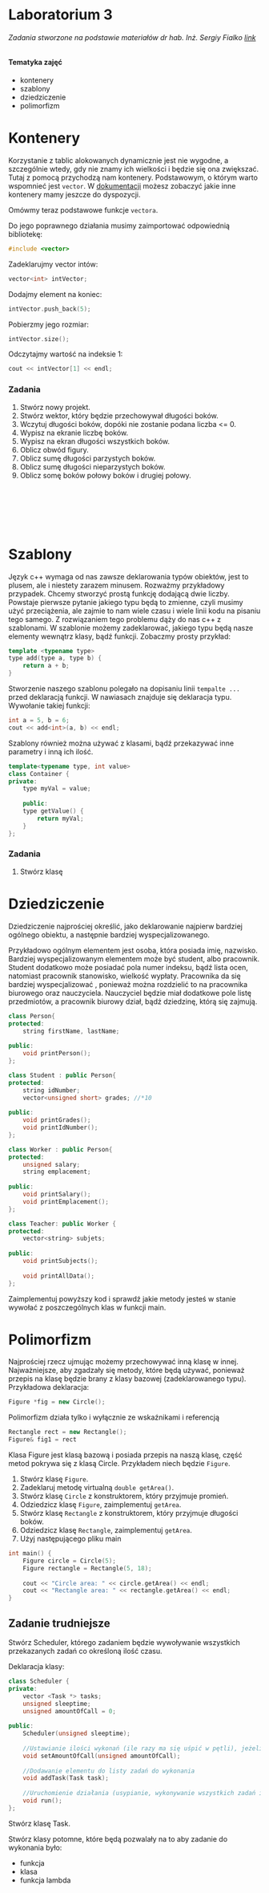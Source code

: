 # Laboratorium 3

###### Zadania stworzone na podstawie materiałów dr hab. Inż. Sergiy Fialko [link](https://torus.uck.pk.edu.pl/~fialko/index.html)

#### Tematyka zajęć

- kontenery
- szablony
- dziedziczenie
- polimorfizm


# Kontenery

Korzystanie z tablic alokowanych dynamicznie jest nie wygodne, a szczególnie wtedy, gdy nie znamy ich wielkości i będzie się ona zwiększać.
Tutaj z pomocą przychodzą nam kontenery. Podstawowym, o którym warto wspomnieć jest `vector`. W [dokumentacji](https://en.cppreference.com/w/cpp/container)
możesz zobaczyć jakie inne kontenery mamy jeszcze do dyspozycji.

Omówmy teraz podstawowe funkcje `vectora`.

Do jego poprawnego działania musimy zaimportować odpowiednią bibliotekę:

```c++
#include <vector>
```

Zadeklarujmy vector intów:

```c++
vector<int> intVector;
```

Dodajmy element na koniec:

```c++
intVector.push_back(5);
```

Pobierzmy jego rozmiar:

```c++
intVector.size();
```

Odczytajmy wartość na indeksie 1:

```c++
cout << intVector[1] << endl;
```

### Zadania

1. Stwórz nowy projekt.
2. Stwórz wektor, który będzie przechowywał długości boków.
3. Wczytuj długości boków, dopóki nie zostanie podana liczba <= 0.
4. Wypisz na ekranie liczbę boków.
5. Wypisz na ekran długości wszystkich boków.
6. Oblicz obwód figury.
7. Oblicz sumę długości parzystych boków.
8. Oblicz sumę długości nieparzystych boków.
9. Oblicz somę boków połowy boków i drugiej połowy.

&nbsp;

&nbsp;

&nbsp;

# Szablony

Język c++ wymaga od nas zawsze deklarowania typów obiektów, jest to plusem, ale i niestety zarazem minusem. 
Rozważmy przykładowy przypadek. Chcemy stworzyć prostą funkcję dodającą dwie liczby. Powstaje pierwsze pytanie
jakiego typu będą to zmienne, czyli musimy użyć przeciążenia, ale zajmie to nam wiele czasu i wiele linii kodu
na pisaniu tego samego.
Z rozwiązaniem tego problemu dąży do nas c++ z szablonami. W szablonie możemy zadeklarować, jakiego 
typu będą nasze elementy wewnątrz klasy, bądź funkcji. Zobaczmy prosty przykład:

```c++
template <typename type>
type add(type a, type b) {
    return a + b;
}
```

Stworzenie naszego szablonu polegało na dopisaniu linii `tempalte ...` przed deklaracją funkcji. W nawiasach znajduje się
deklaracja typu. Wywołanie takiej funkcji:

```c++
int a = 5, b = 6;
cout << add<int>(a, b) << endl;
```

Szablony również można używać z klasami, bądź przekazywać inne parametry i inną ich ilość.

```c++
template<typename type, int value>
class Container {
private:
    type myVal = value; 
    
    public:
    type getValue() {
        return myVal;
    }
};
```

### Zadania

1. Stwórz klasę


# Dziedziczenie

Dziedziczenie najprościej określić, jako deklarowanie najpierw bardziej ogólnego obiektu, a następnie
bardziej wyspecjalizowanego.

Przykładowo ogólnym elementem jest osoba, która posiada imię, nazwisko. Bardziej wyspecjalizowanym elementem
może być student, albo pracownik. Student dodatkowo może posiadać pola numer indeksu, bądź lista ocen, natomiast 
pracownik stanowisko, wielkość wypłaty. Pracownika da się bardziej wyspecjalizować , ponieważ można rozdzielić to na
pracownika biurowego oraz nauczyciela. Nauczyciel będzie miał dodatkowe pole listę przedmiotów, a pracownik biurowy 
dział, bądź dziedzinę, którą się zajmują.

```c++
class Person{
protected:
    string firstName, lastName;
    
public:
    void printPerson();
};

class Student : public Person{
protected:
    string idNumber;
    vector<unsigned short> grades; //*10
    
public:
    void printGrades();
    void printIdNumber();
};

class Worker : public Person{
protected:
    unsigned salary;
    string emplacement;
    
public:
    void printSalary();
    void printEmplacement();
};

class Teacher: public Worker {
protected:
    vector<string> subjets;
    
public:
    void printSubjects();
    
    void printAllData();
};
```

Zaimplementuj powyższy kod i sprawdź jakie metody jesteś w stanie wywołać z poszczególnych klas w funkcji main.

# Polimorfizm

Najprościej rzecz ujmując możemy przechowywać inną klasę w innej. Najważniejsze, aby zgadzały się metody, które będą używać,
ponieważ przepis na klasę będzie brany z klasy bazowej (zadeklarowanego typu). Przykładowa deklaracja:

```c++
Figure *fig = new Circle();
```

Polimorfizm działa tylko i wyłącznie ze wskaźnikami i referencją

```c++
Rectangle rect = new Rectangle();
Figure& fig1 = rect
```

Klasa Figure jest klasą bazową i posiada przepis na naszą klasę, część metod pokrywa się z klasą Circle.
Przykładem niech będzie `Figure`.

1. Stwórz klasę `Figure`.
2. Zadeklaruj metodę virtualną `double getArea()`.
3. Stwórz klasę `Circle` z konstruktorem, który przyjmuje promień.
4. Odziedzicz klasę `Figure`, zaimplementuj `getArea`.
5. Stwórz klasę `Rectangle` z konstruktorem, który przyjmuje długości boków.
6. Odziedzicz klasę `Rectangle`, zaimplementuj `getArea`.
7. Użyj następującego pliku main
```c++
int main() {
    Figure circle = Circle(5);
    Figure rectangle = Rectangle(5, 18);
    
    cout << "Circle area: " << circle.getArea() << endl;
    cout << "Rectangle area: " << rectangle.getArea() << endl;
}
```

## Zadanie trudniejsze

Stwórz Scheduler, którego zadaniem będzie wywoływanie wszystkich przekazanych zadań co określoną ilość czasu.

Deklaracja klasy:

```c++
class Scheduler {
private:
    vector <Task *> tasks;
    unsigned sleeptime; 
    unsigned amountOfCall = 0;
    
public:
    Scheduler(unsigned sleeptime);
    
    //Ustawianie ilości wykonań (ile razy ma się uśpić w pętli), jeżeli 0, to ma działać w nieskończoność
    void setAmountOfCall(unsigned amountOfCall);
    
    //Dodawanie elementu do listy zadań do wykonania
    void addTask(Task task);
    
    //Uruchomienie działania (usypianie, wykonywanie wszystkich zadań i tak w kółko)
    void run();
};
```

Stwórz klasę Task.

Stwórz klasy potomne, które będą pozwalały na to aby zadanie do wykonania było:
- funkcja
- klasa
- funkcja lambda




